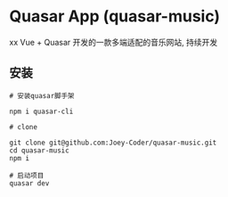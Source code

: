 # Quasar App (quasar-music)

xx
Vue + Quasar 开发的一款多端适配的音乐网站, 持续开发

## 安装

```
# 安装quasar脚手架

npm i quasar-cli

# clone

git clone git@github.com:Joey-Coder/quasar-music.git
cd quasar-music
npm i

# 启动项目
quasar dev

```
